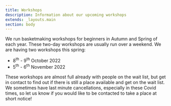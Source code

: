 ```yaml
---
title: Workshops
description: Information about our upcoming workshops
extends: _layouts.main
section: body
---
```


<x-img src="/assets/img/IMG_20211204_155415838.jpg" caption="" class="float-right w-1/3 mx-2 my-2"/>

We run basketmaking workshops for beginners in Autumn and Spring of each year. These two-day workshops are usually run over a weekend. We are having two workshops this spring:

- 8<sup>th</sup> - 9<sup>th</sup> October 2022
- 5<sup>th</sup> - 6<sup>th</sup> November 2022

These workshops are almost full already with people on the wait list, but get in contact to find out if there is still a place available and get on the wait list. We sometimes have last minute cancellations, especially in these Covid times, so let us know if you would like to be contacted to take a place at short notice!

